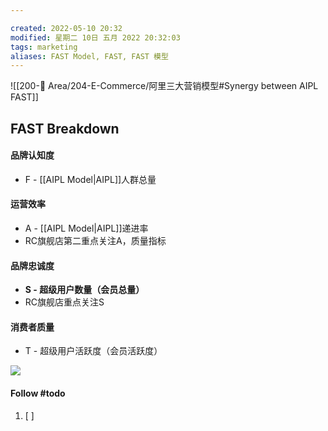 ```yaml
---

created: 2022-05-10 20:32
modified: 星期二 10日 五月 2022 20:32:03
tags: marketing
aliases: FAST Model, FAST, FAST 模型
---
```


![[200-📖 Area/204-E-Commerce/阿里三大营销模型#Synergy between AIPL FAST]]

## FAST Breakdown
#### 品牌认知度 
- F - [[AIPL Model|AIPL]]人群总量
#### 运营效率 
- A - [[AIPL Model|AIPL]]递进率
- RC旗舰店第二重点关注A，质量指标
#### 品牌忠诚度 
- **S - 超级用户数量（会员总量）**
- RC旗舰店重点关注S
#### 消费者质量 
- T - 超级用户活跃度（会员活跃度）

![](https://s1.vika.cn/space/2022/05/10/58301d988d44425cba401d3dea57431f)

#### Follow #todo 
1. [ ] 